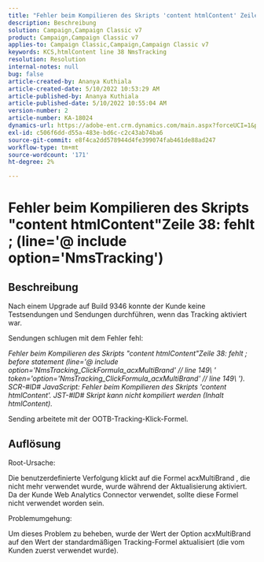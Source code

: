 ```yaml
---
title: "Fehler beim Kompilieren des Skripts 'content htmlContent' Zeile 38: fehlt ; (line='@ include option='NmsTracking'"
description: Beschreibung
solution: Campaign,Campaign Classic v7
product: Campaign,Campaign Classic v7
applies-to: Campaign Classic,Campaign,Campaign Classic v7
keywords: KCS,htmlContent line 38 NmsTracking
resolution: Resolution
internal-notes: null
bug: false
article-created-by: Ananya Kuthiala
article-created-date: 5/10/2022 10:53:29 AM
article-published-by: Ananya Kuthiala
article-published-date: 5/10/2022 10:55:04 AM
version-number: 2
article-number: KA-18024
dynamics-url: https://adobe-ent.crm.dynamics.com/main.aspx?forceUCI=1&pagetype=entityrecord&etn=knowledgearticle&id=43feda6c-4fd0-ec11-a7b5-0022480a8e40
exl-id: c506f6dd-d55a-483e-bd6c-c2c43ab74ba6
source-git-commit: e8f4ca2dd578944d4fe399074fab461de88ad247
workflow-type: tm+mt
source-wordcount: '171'
ht-degree: 2%

---
```


# Fehler beim Kompilieren des Skripts &quot;content htmlContent&quot;Zeile 38: fehlt ; (line=&#39;@ include option=&#39;NmsTracking&#39;)

## Beschreibung


Nach einem Upgrade auf Build 9346 konnte der Kunde keine Testsendungen und Sendungen durchführen, wenn das Tracking aktiviert war.

Sendungen schlugen mit dem Fehler fehl:

*Fehler beim Kompilieren des Skripts &quot;content htmlContent&quot;Zeile 38: fehlt ; before statement (line=&#39;@ include option=&#39;NmsTracking_ClickFormula_acxMultiBrand&#39; // line 149\ &#39; token=&#39;option=&#39;NmsTracking_ClickFormula_acxMultiBrand&#39; // line 149\ &#39;). SCR-#ID# JavaScript: Fehler beim Kompilieren des Skripts &#39;content htmlContent&#39;. JST-#ID# Skript kann nicht kompiliert werden (Inhalt htmlContent).*

Sending arbeitete mit der OOTB-Tracking-Klick-Formel.


## Auflösung


Root-Ursache:

Die benutzerdefinierte Verfolgung klickt auf die Formel acxMultiBrand , die nicht mehr verwendet wurde, wurde während der Aktualisierung aktiviert. Da der Kunde Web Analytics Connector verwendet, sollte diese Formel nicht verwendet worden sein.

Problemumgehung:

Um dieses Problem zu beheben, wurde der Wert der Option acxMultiBrand auf den Wert der standardmäßigen Tracking-Formel aktualisiert (die vom Kunden zuerst verwendet wurde).

